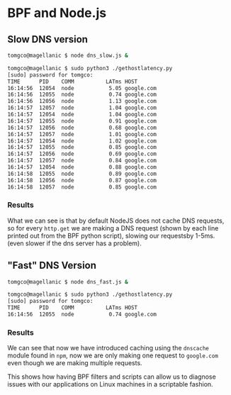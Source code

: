 # BPF and Node.js

## Slow DNS version

```sh
tomgco@magellanic $ node dns_slow.js &
```

```sh
tomgco@magellanic $ sudo python3 ./gethostlatency.py
[sudo] password for tomgco: 
TIME      PID    COMM          LATms HOST
16:14:56  12054  node           5.05 google.com
16:14:56  12055  node           0.74 google.com
16:14:56  12056  node           1.13 google.com
16:14:57  12057  node           1.04 google.com
16:14:57  12054  node           1.04 google.com
16:14:57  12055  node           0.91 google.com
16:14:57  12056  node           0.68 google.com
16:14:57  12057  node           1.01 google.com
16:14:57  12054  node           1.02 google.com
16:14:57  12055  node           0.85 google.com
16:14:57  12056  node           0.69 google.com
16:14:57  12057  node           0.84 google.com
16:14:57  12054  node           0.88 google.com
16:14:58  12055  node           0.89 google.com
16:14:58  12056  node           0.87 google.com
16:14:58  12057  node           0.85 google.com
```

### Results

What we can see is that by default NodeJS does not cache DNS requests, so for every `http.get` we are making a DNS request (shown by each line printed out from the BPF python script), slowing our requestsby 1-5ms. (even slower if the dns server has a problem).

## "Fast" DNS Version

```sh
tomgco@magellanic $ node dns_fast.js &
```

```sh
tomgco@magellanic $ sudo python3 ./gethostlatency.py
[sudo] password for tomgco: 
TIME      PID    COMM          LATms HOST
16:14:56  12055  node           0.74 google.com
```

### Results

We can see that now we have introduced caching using the `dnscache` module found in `npm`, now we are only making one request to `google.com` even though we are making multiple requests.


This shows how having BPF filters and scripts can allow us to diagnose issues with our applications on Linux machines in a scriptable fashion.
